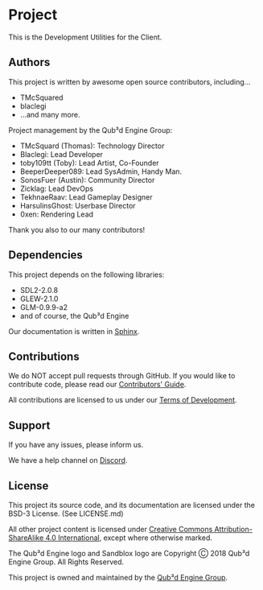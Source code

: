 # Project

This is the Development Utilities for the Client.

## Authors

This project is written by awesome open source contributors, including...

* TMcSquared
* blaclegi
* ...and many more.

Project management by the Qub³d Engine Group:

* TMcSquard (Thomas): Technology Director
* Blaclegi: Lead Developer
* toby109tt (Toby): Lead Artist, Co-Founder
* BeeperDeeper089: Lead SysAdmin, Handy Man.
* SonosFuer (Austin): Community Director
* Zicklag: Lead DevOps
* TekhnaeRaav: Lead Gameplay Designer
* HarsulinsGhost: Userbase Director
* 0xen: Rendering Lead

Thank you also to our many contributors!

## Dependencies

This project depends on the following libraries:

* SDL2-2.0.8
* GLEW-2.1.0
* GLM-0.9.9-a2
* and of course, the Qub³d Engine

Our documentation is written in [Sphinx](http://www.sphinx-doc.org/).

## Contributions

We do NOT accept pull requests through GitHub.
If you would like to contribute code, please read
our [Contributors' Guide](https://qub3d.readthedocs.io/en/master/guides/contributing.html).

All contributions are licensed to us under our
[Terms of Development](https://qub3d.org/legal/termsofdevelopment).

## Support

If you have any issues, please inform us.

We have a help channel on [Discord](https://discord.gg/yv7FN24).

## License

This project its source code, and its documentation are licensed
under the BSD-3 License. (See LICENSE.md)

All other project content is licensed under
[Creative Commons Attribution-ShareAlike 4.0 International](https://creativecommons.org/licenses/by-sa/4.0/),
except where otherwise marked.

The Qub³d Engine logo and Sandblox logo are Copyright Ⓒ  2018 Qub³d Engine Group. All Rights Reserved.

This project is owned and maintained by the [Qub³d Engine Group](https://qub3d.org).

